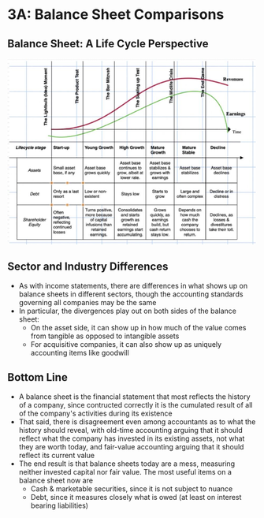# 3A: Balance Sheet Comparisons

## Balance Sheet: A Life Cycle Perspective

![image](../../media/Accounting-for-Finance_3A-Balance-Sheet-Comparisions-image1.jpg)

## Sector and Industry Differences

- As with income statements, there are differences in what shows up on balance sheets in different sectors, though the accounting standards governing all companies may be the same
- In particular, the divergences play out on both sides of the balance sheet:
    - On the asset side, it can show up in how much of the value comes from tangible as opposed to intangible assets
    - For acquisitive companies, it can also show up as uniquely accounting items like goodwill

## Bottom Line

- A balance sheet is the financial statement that most reflects the history of a company, since contructed correctly it is the cumulated result of all of the company's activities during its existence
- That said, there is disagreement even among accountants as to what the history should reveal, with old-time accounting arguing that it should reflect what the company has invested in its existing assets, not what they are worth today, and fair-value accounting arguing that it should reflect its current value
- The end result is that balance sheets today are a mess, measuring neither invested capital nor fair value. The most useful items on a balance sheet now are
    - Cash & marketable securities, since it is not subject to nuance
    - Debt, since it measures closely what is owed (at least on interest bearing liabilities)
